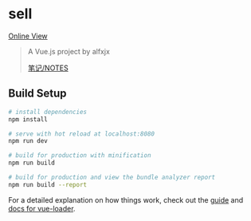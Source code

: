 # sell

[Online View](http://188.131.204.37:9005)

> A Vue.js project  by alfxjx
>
> [笔记/NOTES](https://github.com/Alfxjx/Vue2.5-ele-mobileApp/blob/master/Vue-eleme-app-note.md)

## Build Setup

``` bash
# install dependencies
npm install

# serve with hot reload at localhost:8080
npm run dev

# build for production with minification
npm run build

# build for production and view the bundle analyzer report
npm run build --report
```

For a detailed explanation on how things work, check out the [guide](http://vuejs-templates.github.io/webpack/) and [docs for vue-loader](http://vuejs.github.io/vue-loader).
